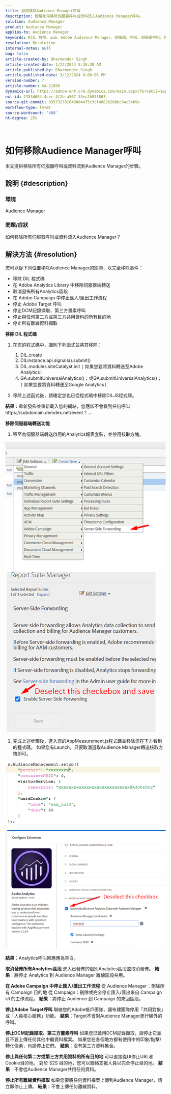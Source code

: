 ```yaml
---
title: 如何移除Audience Manager呼叫
description: 瞭解如何移除伺服器呼叫或資料流入Audience Manager呼叫。
solution: Audience Manager
product: Audience Manager
applies-to: Audience Manager
keywords: KCS、移除、aam、Adobe Audience Manager、伺服器、呼叫、伺服器呼叫、操作說明
resolution: Resolution
internal-notes: null
bug: false
article-created-by: Dharmender Singh
article-created-date: 1/22/2024 5:38:30 AM
article-published-by: Dharmender Singh
article-published-date: 3/12/2024 8:08:06 PM
version-number: 7
article-number: KA-21056
dynamics-url: https://adobe-ent.crm.dynamics.com/main.aspx?forceUCI=1&pagetype=entityrecord&etn=knowledgearticle&id=42a4f075-e8b8-ee11-a569-6045bd006149
exl-id: 2153d684-4cec-4f2b-a507-33ec2b93f863
source-git-commit: 835732791640004475c3cf468262bbbc9ac34b9e
workflow-type: tm+mt
source-wordcount: '489'
ht-degree: 25%

---
```


# 如何移除Audience Manager呼叫


本文提供移除所有伺服器呼叫或資料流到Audience Manager的步驟。

## 說明 {#description}


### 環境

Audience Manager

### 問題/症狀

如何移除所有伺服器呼叫或資料流入Audience Manager？


## 解決方法 {#resolution}


您可以從下列位置移除Audience Manager的關聯，以完全移除事件：

- 移除 DIL 程式碼
- 在 Adobe Analytics Library 中移除伺服器端轉送
- 取消發佈所有Analytics區段
- 在 Adobe Campaign 中停止匯入/匯出工作流程
- 停止 Adobe Target 呼叫
- 停止DCM記錄擷取、第三方畫素呼叫
- 停止與任何第二方或第三方共用資料的所有目的地
- 停止所有離線資料擷取




<b>移除 DIL 程式碼</b>

1. 在您的程式碼中，識別下列函式並將其移除：

   1. DIL.create
   2. DILinstance.api.signals().submit()
   3. DIL.modules.siteCatalyst.init `[` 如果您要將資料轉送至Adobe Analytics`]`
   4. GA.submitUniversalAnalytics()；或GA.submitUniversalAnalytics()；  `[` 如果您要將資料轉送至Google Analytics`]`
2. 移除上述函式後，請確定您也已從程式碼中移除DILJS程式庫。


<b>結果</b>：重新發佈並重新載入您的網站，您應該不會看到任何呼叫https://subdomain.demdex.net/event？....



<b>移除伺服器端轉送功能</b>

1. 移至為伺服器端轉送啟用的Analytics報表套裝，並停用核取方塊。


![](assets/8a6b5fd5-676c-ed11-9562-6045bd006239.png) ![](assets/8d6b5fd5-676c-ed11-9562-6045bd006239.png)

1. 完成上述步驟後，進入您的AppMeasurement.js程式碼並移除您在下方看到的程式碼。 如果您有Launch，只要取消選取Audience Manager轉送核取方塊即可。


![](assets/8c6b5fd5-676c-ed11-9562-6045bd006239.png)             ![](assets/8b6b5fd5-676c-ed11-9562-6045bd006239.png)

<b>結果</b>：Analytics呼叫回應應為空白。

<b>取消發佈所有Analytics區段</b>
進入已發佈的個別Analytics區段並取消發佈。
<b>結果</b>：將停止 Analytics 到 Audience Manager 離線區段共用。

<b>在 Adobe Campaign 中停止匯入/匯出工作流程</b>
從 Audience Manager：刪除所有 Campaign 目的地
從 Campaign：刪除或完全停止匯入/匯出來自 Campaign UI 的工作流程。
<b>結果</b>：將停止 Audience 到 Campaign 的來回區段。

<b>停止Adobe Target呼叫</b>
聯絡您的Adobe帳戶團隊，讓布建團隊停用「共用對象」或「人員核心服務」功能。
<b>結果</b>：Target不會對Audience Manager進行額外的呼叫。

<b>停止DCM記錄擷取、第三方畫素呼叫</b>
如果您已啟用DCM記錄擷取，請停止它並且不要上傳任何其他中繼資料檔案。
如果您在各個地方都有使用中的印象/點擊/轉化像素，也請停止它們。
<b>結果</b>：沒有第三方資料集合。

<b>停止與任何第二方或第三方共用資料的所有目的地</b>
可以直接從UI停止URL和Cookie目的地。
對於 S2S 目的地，您可以聯絡支援人員以完全停止目的地。
<b>結果</b>：不會從Audience Manager共用任何資料。

<b>停止所有離線資料擷取</b>
如果您要將任何資料檔案上傳到Audience Manager，請立即停止上傳。
<b>結果</b>：不會上傳任何離線資料。
